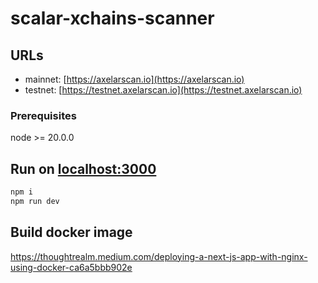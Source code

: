 # scalar-xchains-scanner

## URLs
- mainnet: [https://axelarscan.io](https://axelarscan.io)
- testnet: [https://testnet.axelarscan.io](https://testnet.axelarscan.io)

### Prerequisites
node >= 20.0.0

## Run on [localhost:3000](http://localhost:3000)
```bash
npm i
npm run dev
```

## Build docker image
https://thoughtrealm.medium.com/deploying-a-next-js-app-with-nginx-using-docker-ca6a5bbb902e